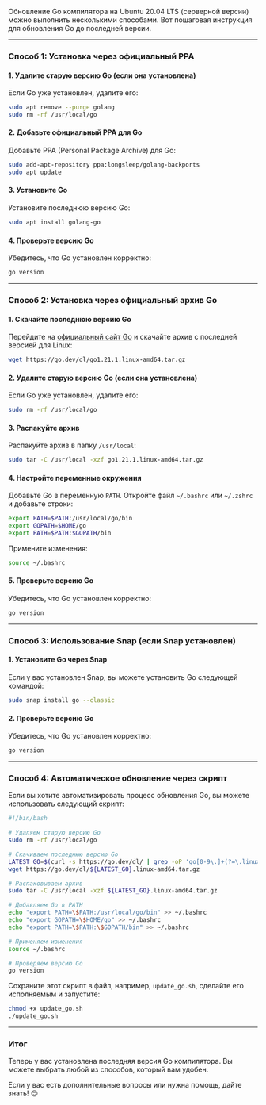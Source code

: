 Обновление Go компилятора на Ubuntu 20.04 LTS (серверной версии) можно выполнить несколькими способами. Вот пошаговая инструкция для обновления Go до последней версии.

---

### Способ 1: Установка через официальный PPA

#### 1. **Удалите старую версию Go (если она установлена)**
Если Go уже установлен, удалите его:
```bash
sudo apt remove --purge golang
sudo rm -rf /usr/local/go
```

#### 2. **Добавьте официальный PPA для Go**
Добавьте PPA (Personal Package Archive) для Go:
```bash
sudo add-apt-repository ppa:longsleep/golang-backports
sudo apt update
```

#### 3. **Установите Go**
Установите последнюю версию Go:
```bash
sudo apt install golang-go
```

#### 4. **Проверьте версию Go**
Убедитесь, что Go установлен корректно:
```bash
go version
```

---

### Способ 2: Установка через официальный архив Go

#### 1. **Скачайте последнюю версию Go**
Перейдите на [официальный сайт Go](https://go.dev/dl/) и скачайте архив с последней версией для Linux:
```bash
wget https://go.dev/dl/go1.21.1.linux-amd64.tar.gz
```

#### 2. **Удалите старую версию Go (если она установлена)**
Если Go уже установлен, удалите его:
```bash
sudo rm -rf /usr/local/go
```

#### 3. **Распакуйте архив**
Распакуйте архив в папку `/usr/local`:
```bash
sudo tar -C /usr/local -xzf go1.21.1.linux-amd64.tar.gz
```

#### 4. **Настройте переменные окружения**
Добавьте Go в переменную `PATH`. Откройте файл `~/.bashrc` или `~/.zshrc` и добавьте строки:
```bash
export PATH=$PATH:/usr/local/go/bin
export GOPATH=$HOME/go
export PATH=$PATH:$GOPATH/bin
```

Примените изменения:
```bash
source ~/.bashrc
```

#### 5. **Проверьте версию Go**
Убедитесь, что Go установлен корректно:
```bash
go version
```

---

### Способ 3: Использование Snap (если Snap установлен)

#### 1. **Установите Go через Snap**
Если у вас установлен Snap, вы можете установить Go следующей командой:
```bash
sudo snap install go --classic
```

#### 2. **Проверьте версию Go**
Убедитесь, что Go установлен корректно:
```bash
go version
```

---

### Способ 4: Автоматическое обновление через скрипт

Если вы хотите автоматизировать процесс обновления Go, вы можете использовать следующий скрипт:

```bash
#!/bin/bash

# Удаляем старую версию Go
sudo rm -rf /usr/local/go

# Скачиваем последнюю версию Go
LATEST_GO=$(curl -s https://go.dev/dl/ | grep -oP 'go[0-9\.]+(?=\.linux-amd64\.tar\.gz)')
wget https://go.dev/dl/${LATEST_GO}.linux-amd64.tar.gz

# Распаковываем архив
sudo tar -C /usr/local -xzf ${LATEST_GO}.linux-amd64.tar.gz

# Добавляем Go в PATH
echo "export PATH=\$PATH:/usr/local/go/bin" >> ~/.bashrc
echo "export GOPATH=\$HOME/go" >> ~/.bashrc
echo "export PATH=\$PATH:\$GOPATH/bin" >> ~/.bashrc

# Применяем изменения
source ~/.bashrc

# Проверяем версию Go
go version
```

Сохраните этот скрипт в файл, например, `update_go.sh`, сделайте его исполняемым и запустите:
```bash
chmod +x update_go.sh
./update_go.sh
```

---

### Итог
Теперь у вас установлена последняя версия Go компилятора. Вы можете выбрать любой из способов, который вам удобен.

Если у вас есть дополнительные вопросы или нужна помощь, дайте знать! 😊